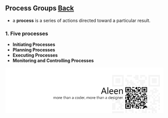 ## Process Groups	[Back](./../projectManagement.md)

- a **process** is a series of actions directed toward a particular result.

### 1. Five processes

- **Initiating Processes**
- **Planning Processes**
- **Executing Processes**
- **Monitoring and Controlling Processes**

<a href="http://aleen42.github.io/" target="_blank" ><img src="./../../pic/tail.gif"></a>
